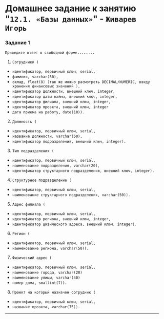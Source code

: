 # Домашнее задание к занятию "`12.1. «Базы данных»`" - `Живарев Игорь`



### Задание 1

`Приведите ответ в свободной форме........`

1. `Сотрудники (`

* `идентификатор, первичный ключ, serial,`
* `фамилия, varchar(50),`
* `оклад, float(8) (так же можно расмотреть DECIMAL/NUMERIC, ввиду хранения финансовых значений ),`
* `идентификатор должности, внешний ключ, integer,`
* `идентификатор даты найма, внешний ключ, integer,`
* `идентификатор филиала, внешний ключ, integer,`
* `идентификатор проэкта, внешний ключ, integer`
* `дата приема на работу, date(10)).`

2. `Должность (`

* `идентификатор, первичный ключ, serial,`
* `название должности, varchar(50),`
* `идентификатор подразделения, внешний ключ, integer).`

3. `Тип подразделения (`

* `идентификатор, первичный ключ, serial,`
* `наименование подразделения, varchar(20),`
* `идентификатор структарного подразделения, внешний ключ, integer).`

4. `Структурное подразделение (`

* `идентификатор, первичный ключ, serial,`
* `наименование структарного подразделения, varchar(50)).`

5. `Адрес филиала (`

* `идентификатор, первичный ключ, serial,`
* `идентификатор региона, внешний ключ, integer,`
* `идентификатор физического адреса, внешний ключ, integer).`

6. `Регион (`

* `идентификатор, первичный ключ, serial,`
* `наименование региона, varchar(50)).`

7. `Физический адрес (`

* `идентификатор, первичный ключ, serial,`
* `наименование города, varchar(20)`
* `наименование улицы, varchar(40)`
* `номер дома, smallint(7)).`

8. `Проект на который назначен сотрудник (`

* `идентификатор, первичный ключ, serial,`
* `название проэкта, varchar(75)).`

---
